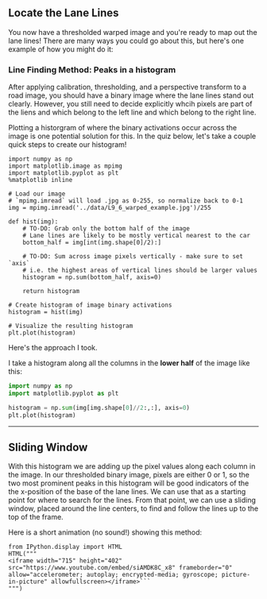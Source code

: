 ## Locate the Lane Lines

You now have a thresholded warped image and you're ready to map out the lane lines! There are many ways you could go about this, but here's one example of how you might do it:

### Line Finding Method: Peaks in a histogram
After applying calibration, thresholding, and a perspective transform to a road image, you should have a binary image where the lane lines stand out clearly. However, you still need to decide explicitly whcih pixels are part of the liens and which belong to the left line and which belong to the right line. 

Plotting a historgram of where the binary activations occur across the image is one potential solution for this. In the quiz below, let's take a couple quick steps to create our histogram!

```{.python .input  n=2}
import numpy as np
import matplotlib.image as mpimg
import matplotlib.pyplot as plt
%matplotlib inline 

# Load our image
# `mpimg.imread` will load .jpg as 0-255, so normalize back to 0-1
img = mpimg.imread('../data/L9_6_warped_example.jpg')/255

def hist(img):
    # TO-DO: Grab only the bottom half of the image
    # Lane lines are likely to be mostly vertical nearest to the car
    bottom_half = img[int(img.shape[0]/2):]

    # TO-DO: Sum across image pixels vertically - make sure to set `axis`
    # i.e. the highest areas of vertical lines should be larger values
    histogram = np.sum(bottom_half, axis=0)
    
    return histogram

# Create histogram of image binary activations
histogram = hist(img)

# Visualize the resulting histogram
plt.plot(histogram)
```

Here's the approach I took.

I take a histogram along all the columns in the **lower half** of the image like this:
 ```python
import numpy as np
import matplotlib.pyplot as plt

histogram = np.sum(img[img.shape[0]//2:,:], axis=0)
plt.plot(histogram)
 ```

---
## Sliding Window
With this histogram we are adding up the pixel values along each column in the image. In our thresholded binary image, pixels are either 0 or 1, so the two most prominent peaks in this histogram will be good indicators of the the x-position of the base of the lane lines. We can use that as a starting point for where to search for the lines. From that point, we can use a sliding window, placed around the line centers, to find and follow the lines up to the top of the frame.

Here is a short animation (no sound!) showing this method:

```{.python .input}
from IPython.display import HTML
HTML("""
<iframe width="715" height="402" src="https://www.youtube.com/embed/siAMDK8C_x8" frameborder="0" allow="accelerometer; autoplay; encrypted-media; gyroscope; picture-in-picture" allowfullscreen></iframe>```
""")
```
